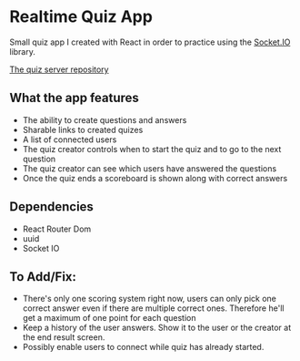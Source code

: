 # Realtime Quiz App

Small quiz app I created with React in order to practice using the [Socket.IO](https://socket.io) library.

[The quiz server repository](https://github.com/johannTor/realtime-quiz-server)

## What the app features

* The ability to create questions and answers
* Sharable links to created quizes
* A list of connected users
* The quiz creator controls when to start the quiz and to go to the next question
* The quiz creator can see which users have answered the questions
* Once the quiz ends a scoreboard is shown along with correct answers

## Dependencies
* React Router Dom
* uuid
* Socket IO

## To Add/Fix:

* There's only one scoring system right now, users can only pick one correct answer even if there are multiple correct ones. Therefore he'll get a maximum of one point for each question
* Keep a history of the user answers. Show it to the user or the creator at the end result screen.
* Possibly enable users to connect while quiz has already started.
